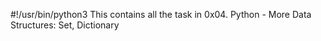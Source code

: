 #!/usr/bin/python3
This contains all the task in 0x04. Python - More Data Structures: Set, Dictionary
